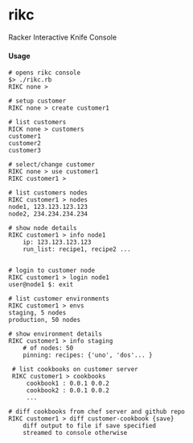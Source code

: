 # rikc
Racker Interactive Knife Console

#### Usage

    # opens rikc console
    $> ./rikc.rb
    RIKC none >
    
    # setup customer
    RIKC none > create customer1
    
    # list customers
    RICK none > customers
    customer1
    customer2
    customer3
    
    # select/change customer
    RIKC none > use customer1
    RIKC customer1 > 
    
    # list customers nodes
    RIKC customer1 > nodes
    node1, 123.123.123.123
    node2, 234.234.234.234
    
    # show node details
    RIKC customer1 > info node1
        ip: 123.123.123.123
        run_list: recipe1, recipe2 ...
        
    
    # login to customer node
    RIKC customer1 > login node1
    user@node1 $: exit 
    
    # list customer environments
    RIKC customer1 > envs
    staging, 5 nodes
    production, 50 nodes
    
    # show environment details
    RIKC customer1 > info staging
        # of nodes: 50
        pinning: recipes: {'uno', 'dos'... }

     # list cookbooks on customer server
     RIKC customer1 > cookbooks
         cookbook1 : 0.0.1 0.0.2
         cookbook2 : 0.0.1 0.0.2
         ...

    # diff cookbooks from chef server and github repo
    RIKC customer1 > diff customer-cookbook {save}
    	diff output to file if save specified
    	streamed to console otherwise
        
    
    
    
    

